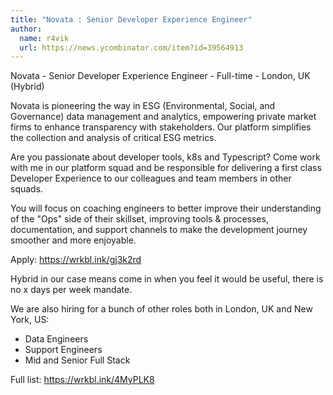 ```yaml
---
title: "Novata : Senior Developer Experience Engineer"
author:
  name: r4vik
  url: https://news.ycombinator.com/item?id=39564913
---
```

Novata - Senior Developer Experience Engineer - Full-time - London, UK (Hybrid)

Novata is pioneering the way in ESG (Environmental, Social, and Governance) data management and analytics, empowering private market firms to enhance transparency with stakeholders. Our platform simplifies the collection and analysis of critical ESG metrics.

Are you passionate about developer tools, k8s and Typescript? Come work with me in our platform squad and be responsible for delivering a first class Developer Experience to our colleagues and team members in other squads.

You will focus on coaching engineers to better improve their understanding of the &quot;Ops&quot; side of their skillset, improving tools &amp; processes, documentation, and support channels to make the development journey smoother and more enjoyable.

Apply: <a href="https:&#x2F;&#x2F;wrkbl.ink&#x2F;gj3k2rd" rel="nofollow">https:&#x2F;&#x2F;wrkbl.ink&#x2F;gj3k2rd</a>

Hybrid in our case means come in when you feel it would be useful, there is no x days per week mandate.

We are also hiring for a bunch of other roles both in London, UK and New York, US: 
- Data Engineers
- Support Engineers
- Mid and Senior Full Stack

Full list: <a href="https:&#x2F;&#x2F;wrkbl.ink&#x2F;4MyPLK8" rel="nofollow">https:&#x2F;&#x2F;wrkbl.ink&#x2F;4MyPLK8</a>
